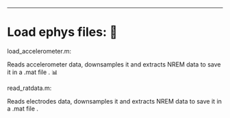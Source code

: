 --------------------------------
# Load ephys files: :file_folder: 

load_accelerometer.m:

Reads accelerometer data, downsamples it and extracts NREM data to save it in a .mat file . :bar_chart:

read_ratdata.m:

Reads electrodes data, downsamples it and extracts NREM data to save it in a .mat file . 
